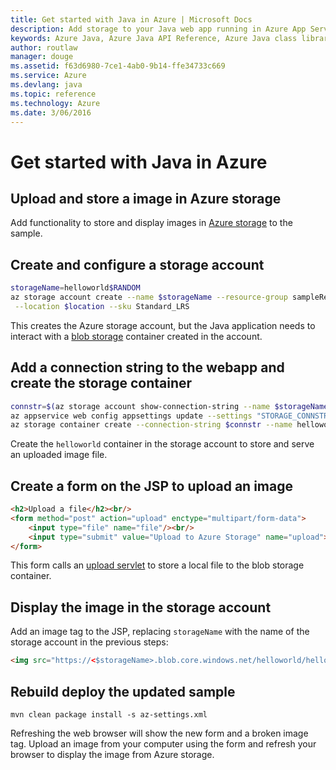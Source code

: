 ```yaml
---
title: Get started with Java in Azure | Microsoft Docs
description: Add storage to your Java web app running in Azure App Service
keywords: Azure Java, Azure Java API Reference, Azure Java class library, Azure SDK
author: routlaw
manager: douge
ms.assetid: f63d6980-7ce1-4ab0-9b14-ffe34733c669
ms.service: Azure
ms.devlang: java
ms.topic: reference
ms.technology: Azure
ms.date: 3/06/2016
---
```


# Get started with Java in Azure

## Upload and store a image in Azure storage

Add functionality to store and display images in [Azure storage](https://docs.microsoft.com/en-us/azure/storage/storage-java-how-to-use-blob-storage) to the sample.

## Create and configure a storage account 

```bash
storageName=helloworld$RANDOM
az storage account create --name $storageName --resource-group sampleResourceGroup \
 --location $location --sku Standard_LRS
```

This creates the Azure storage account, but the Java application needs to interact with a [blob storage]((https://docs.microsoft.com/en-us/azure/storage/storage-java-how-to-use-blob-storage)) container created in the account.

## Add a connection string to the webapp and create the storage container

```bash
connstr=$(az storage account show-connection-string --name $storageName --resource-group sampleResourceGroup --query connectionString --output tsv)
az appservice web config appsettings update --settings "STORAGE_CONNSTR=$connstr" --name $appname --resource-group sampleResourceGroup
az storage container create --connection-string $connstr --name helloworld --public-access container
```

Create the `helloworld` container in the storage account to store and serve an uploaded image file.

## Create a form on the JSP to upload an image

```html
<h2>Upload a file</h2><br/>
<form method="post" action="upload" enctype="multipart/form-data">
    <input type="file" name="file"/><br/>
    <input type="submit" value="Upload to Azure Storage" name="upload">
</form>
```

This form calls an [upload servlet](https://github.com/rloutlaw/hello-world-java/src/main/java/com/microsoft/azure/samples/AzureStorageUploadServlet.java) to store a local file to the blob storage container.

## Display the image in the storage account 

Add an image tag to the JSP, replacing `storageName` with the name of the storage account in the previous steps:

```html
<img src="https://<$storageName>.blob.core.windows.net/helloworld/helloworld.jpg">
```

## Rebuild deploy the updated sample
```
mvn clean package install -s az-settings.xml
```

Refreshing the web browser will show the new form and a broken image tag. Upload an image from your computer using the form and refresh your browser to display the image from Azure storage.